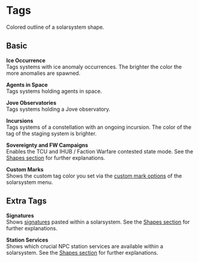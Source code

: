 # Tags
Colored outline of a solarsystem shape.

## Basic
**Ice Occurrence**<br>
Tags systems with ice anomaly occurrences. The brighter the color the more anomalies are spawned.

**Agents in Space**<br>
Tags systems holding agents in space.

**Jove Observatories**<br>
Tags systems holding a Jove observatory.

**Incursions**<br>
Tags systems of a constellation with an ongoing incursion. The color of the tag of the staging system is brighter.

**Sovereignty and FW Campaigns**<br>
Enables the TCU and IHUB / Faction Warfare contested state mode. See the [Shapes section](https://eveeye.readthedocs.io/en/latest/map/shapes/#Sovereignty-Structures-and-Campaigns) for further explanations.

**Custom Marks**<br>
Shows the custom tag color you set via the [custom mark options](https://eveeye.readthedocs.io/en/latest/sharing/custom-marks/) of the solarsystem menu.

## Extra Tags
**Signatures**<br>
Shows [signatures](https://eveeye.readthedocs.io/en/latest/sharing/signatures/) pasted within a solarsystem. See the [Shapes section](https://eveeye.readthedocs.io/en/latest/map/shapes/#Station-Services-and-Signatures) for further explanations.

**Station Services**<br>
Shows which crucial NPC station services are available within a solarsystem. See the [Shapes section](https://eveeye.readthedocs.io/en/latest/map/shapes/#Station-Services-and-Signatures) for further explanations.
<!--stackedit_data:
eyJoaXN0b3J5IjpbLTYzNTg0MDYzNSwxMTcwODk2ODQxLDEzMD
U5NDQyNzYsNTgxMzAxMzQ4LDUxNTAwOTg3XX0=
-->